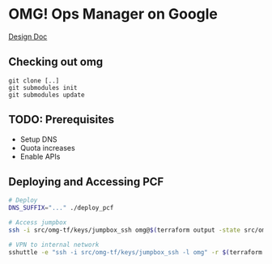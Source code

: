 # OMG! Ops Manager on Google

[Design Doc](https://docs.google.com/document/d/1HNZ_rV59DGCyuZqz_gUMvccbBPawQHBh7kqFq1phaLY/edit#heading=h.jgubdjc8el47)

## Checking out omg
```
git clone [..]
git submodules init
git submodules update
```

## TODO: Prerequisites

- Setup DNS
- Quota increases
- Enable APIs

## Deploying and Accessing PCF
```bash
# Deploy
DNS_SUFFIX="..." ./deploy_pcf

# Access jumpbox
ssh -i src/omg-tf/keys/jumpbox_ssh omg@$(terraform output -state src/omg-tf/terraform.tfstate jumpbox_public_ip)

# VPN to internal network
sshuttle -e "ssh -i src/omg-tf/keys/jumpbox_ssh -l omg" -r $(terraform output -state src/omg-tf/terraform.tfstate jumpbox_public_ip) 10.0.0.0/16
```